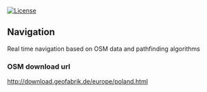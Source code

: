 
[![License](https://img.shields.io/github/license/nalhin/Movies)](LICENSE.md)

## Navigation

Real time navigation based on OSM data and pathfinding algorithms


### OSM download url 

http://download.geofabrik.de/europe/poland.html
